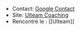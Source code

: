 - Contact: [Google Contact](https://contacts.google.com/person/c5971761614968476218)
- Site: [Ulteam Coaching](https://ulteam.eu)
- Rencontré le : [[Ulteam]]